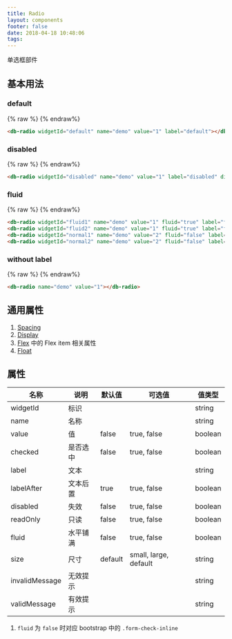 ```yaml
---
title: Radio
layout: components
footer: false
date: 2018-04-18 10:48:06
tags:
---
```


单选框部件

## 基本用法

### default
{% raw %}
<db-radio widgetId="defaultDemo" name="demo" value="1" label="default"></db-radio>
{% endraw%}
```html
<db-radio widgetId="default" name="demo" value="1" label="default"></db-radio>
```

### disabled
{% raw %}
<db-radio widgetId="disabled" name="demo" value="1" label="disabled" disabled="true"></db-radio>
{% endraw%}
```html
<db-radio widgetId="disabled" name="demo" value="1" label="disabled" disabled="true"></db-radio>
```

### fluid
{% raw %}
<db-radio widgetId="fluid1" name="demo" value="1" fluid="true" label="fluid demo1"></db-radio>
<db-radio widgetId="fluid2" name="demo" value="1" fluid="true" label="fluid demo2"></db-radio>
<db-radio widgetId="normal1" name="demo" value="2" fluid="false" label="default demo1"></db-radio>
<db-radio widgetId="normal2" name="demo" value="2" fluid="false" label="default demo2"></db-radio>
{% endraw%}
```html
<db-radio widgetId="fluid1" name="demo" value="1" fluid="true" label="fluid demo1"></db-radio>
<db-radio widgetId="fluid2" name="demo" value="1" fluid="true" label="fluid demo2"></db-radio>
<db-radio widgetId="normal1" name="demo" value="2" fluid="false" label="default demo1"></db-radio>
<db-radio widgetId="normal2" name="demo" value="2" fluid="false" label="default demo2"></db-radio>
```

### without label
{% raw %}
<db-radio name="demo" value="1"></db-radio>
{% endraw%}
```html
<db-radio name="demo" value="1"></db-radio>
```

## 通用属性

1. [Spacing](../Utilities/Spacing.html)
1. [Display](../Utilities/Display.html)
1. [Flex](../Utilities/Flex.html) 中的 Flex item 相关属性
1. [Float](../Utilities/Float.html)

## 属性

| 名称  | 说明 | 默认值 | 可选值 | 值类型 |
| ----- | ------ | ----- | ----- | --------- |
| widgetId | 标识 | | | string |
| name | 名称 | | | string |
| value | 值 | false | true, false | boolean |
| checked | 是否选中 | false | true, false | boolean |
| label | 文本 | | | string |
| labelAfter | 文本后置 | true | true, false | boolean |
| disabled | 失效 | false | true, false | boolean |
| readOnly | 只读 | false | true, false | boolean |
| fluid | 水平铺满 | false | true, false | boolean |
| size | 尺寸 | default | small, large, default | string |
| invalidMessage | 无效提示 | | | string |
| validMessage | 有效提示 | | | string |

1. `fluid` 为 `false` 时对应 bootstrap 中的 `.form-check-inline`